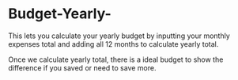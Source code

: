 # Budget-Yearly-

This lets you calculate your yearly budget by inputting your monthly expenses total and adding all 12 months to calculate yearly total. 

Once we calculate yearly total, there is a ideal budget to show the difference if you saved or need to save more. 
